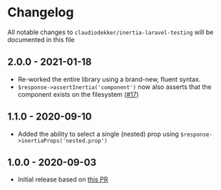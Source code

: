 # Changelog

All notable changes to `claudiodekker/inertia-laravel-testing` will be documented in this file

## 2.0.0 - 2021-01-18
- Re-worked the entire library using a brand-new, fluent syntax.
- `$response->assertInertia('component')` now also asserts that the component exists on the filesystem ([#17](https://github.com/inertiajs/inertia-laravel/pull/124))

## 1.1.0 - 2020-09-10
- Added the ability to select a single (nested) prop using `$response->inertiaProps('nested.prop')`

## 1.0.0 - 2020-09-03
- Initial release based on [this PR](https://github.com/inertiajs/inertia-laravel/pull/124)
